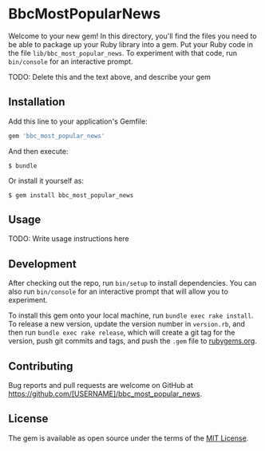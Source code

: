 # BbcMostPopularNews

Welcome to your new gem! In this directory, you'll find the files you need to be able to package up your Ruby library into a gem. Put your Ruby code in the file `lib/bbc_most_popular_news`. To experiment with that code, run `bin/console` for an interactive prompt.

TODO: Delete this and the text above, and describe your gem

## Installation

Add this line to your application's Gemfile:

```ruby
gem 'bbc_most_popular_news'
```

And then execute:

    $ bundle

Or install it yourself as:

    $ gem install bbc_most_popular_news

## Usage

TODO: Write usage instructions here

## Development

After checking out the repo, run `bin/setup` to install dependencies. You can also run `bin/console` for an interactive prompt that will allow you to experiment.

To install this gem onto your local machine, run `bundle exec rake install`. To release a new version, update the version number in `version.rb`, and then run `bundle exec rake release`, which will create a git tag for the version, push git commits and tags, and push the `.gem` file to [rubygems.org](https://rubygems.org).

## Contributing

Bug reports and pull requests are welcome on GitHub at https://github.com/[USERNAME]/bbc_most_popular_news.


## License

The gem is available as open source under the terms of the [MIT License](http://opensource.org/licenses/MIT).


